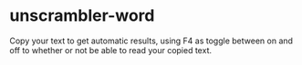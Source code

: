 # unscrambler-word
Copy your text to get automatic results, using F4 as toggle between on and off to whether or not be able to read your copied text.
